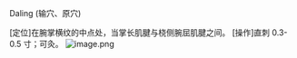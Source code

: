 Daling (输穴、原穴)

[定位]在腕掌横纹的中点处，当掌长肌腱与桡侧腕屈肌腱之间。
[操作]直刺 0.3-0.5 寸；可灸。
![image.png](https://picgo18719498306.oss-cn-guangzhou.aliyuncs.com/20250423213312871.png)
